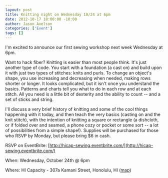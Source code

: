 ```yaml
--- 
layout: post
title: Knitting night on Wednesday 10/24 at 6pm
date: 2012-10-17 18:00:00 -10:00
author: Jason Axelson
categories: ['Event']
tags: []
---
```


I'm excited to announce our first sewing workshop next week Wednesday at 6pm.

Want to hack fiber? Knitting is easier than most people think. It's just another type of code. You start with a foundation (a cast on) and build upon it with just two types of stitches: knits and purls. To change an object's shape, you use increasing and decreasing when needed, making rows shorter or longer. It looks complicated, but it isn't once you understand the basics. Patterns and charts tell you what to do in each row and at each stitch. All you need is a little bit of dexterity and the ability to count -- and a set of sticks and string.

I'll discuss a very brief history of knitting and some of the cool things happening with it today, and then teach the very basics (casting on and the knit stitch), with the intention of knitting a square or rectangle (a dishcloth, or if folded over and seamed, a phone cozy or pocket or some sort -- a lot of possibilities from a simple shape!). Supplies will be purchased for those who RSVP by Monday, but please bring $6 in cash.

RSVP on EventBrite:
[http://hicap-sewing.eventbrite.com/](http://hicap-sewing.eventbrite.com/)

When: Wednesday, October 24th @ 6pm

Where: HI Capacity - 307a Kamani Street, Honolulu, HI ([map](https://maps.google.com/maps?q=307a+Kamani+St.+,+Honolulu,+HI))
